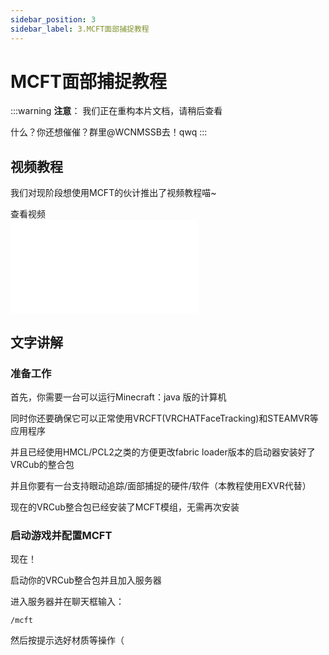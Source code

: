 ```yaml
---
sidebar_position: 3
sidebar_label: 3.MCFT面部捕捉教程
---
```


# MCFT面部捕捉教程

:::warning
**注意**：
我们正在重构本片文档，请稍后查看

什么？你还想催催？群里@WCNMSSB去！qwq
:::



## 视频教程

我们对现阶段想使用MCFT的伙计推出了视频教程喵~


  <summary>查看视频</summary>
  <iframe style={{"width":"100%", "aspectRatio":"16/9"}} src="//player.bilibili.com/player.html?isOutside=true&aid=114615094612673&bvid=BV1iY7QzYE8b&cid=30292053872&p=1" scrolling="yes" border="0" frameborder="no" framespacing="0" allowfullscreen="true"></iframe>


## 文字讲解

### 准备工作

首先，你需要一台可以运行Minecraft：java 版的计算机

同时你还要确保它可以正常使用VRCFT(VRCHATFaceTracking)和STEAMVR等应用程序

并且已经使用HMCL/PCL2之类的方便更改fabric loader版本的启动器安装好了VRCub的整合包

并且你要有一台支持眼动追踪/面部捕捉的硬件/软件（本教程使用EXVR代替）

现在的VRCub整合包已经安装了MCFT模组，无需再次安装

### 启动游戏并配置MCFT

现在！

启动你的VRCub整合包并且加入服务器

进入服务器并在聊天框输入：

```
/mcft
```

然后按提示选好材质等操作（